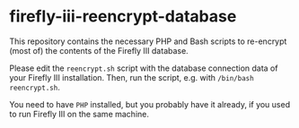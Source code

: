 # firefly-iii-reencrypt-database
This repository contains the necessary PHP and Bash scripts to re-encrypt (most of) the contents of the Firefly III database.

Please edit the `reencrypt.sh` script with the database connection data of your Firefly III installation.
Then, run the script, e.g. with `/bin/bash reencrypt.sh`.

You need to have `PHP` installed, but you probably have it already, if you used to run Firefly III on the same machine.
